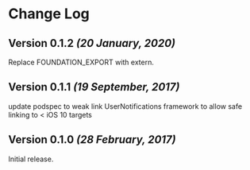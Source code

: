 Change Log
==========


Version 0.1.2 *(20 January, 2020)*
-------------------------------------------
Replace FOUNDATION_EXPORT with extern.


Version 0.1.1 *(19 September, 2017)*
-------------------------------------------

update podspec to weak link UserNotifications framework to allow safe linking to < iOS 10 targets

Version 0.1.0 *(28 February, 2017)*
-------------------------------------------

Initial release.
